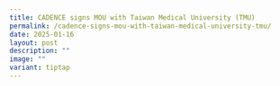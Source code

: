 ```yaml
---
title: CADENCE signs MOU with Taiwan Medical University (TMU)
permalink: /cadence-signs-mou-with-taiwan-medical-university-tmu/
date: 2025-01-16
layout: post
description: ""
image: ""
variant: tiptap
---
```

